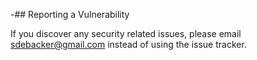 -## Reporting a Vulnerability

If you discover any security related issues, please email sdebacker@gmail.com instead of using the issue tracker.

